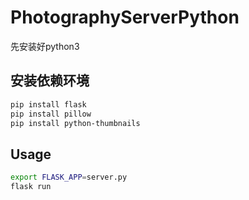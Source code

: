 # PhotographyServerPython

先安装好python3

## 安装依赖环境
```bash
pip install flask
pip install pillow
pip install python-thumbnails
```

## Usage
```bash
export FLASK_APP=server.py
flask run
```
